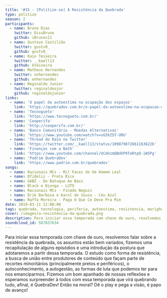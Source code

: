 ```yaml
---
title: '#15 - [Politize-se] A Resistência da Quebrada'
type: politize
season: 2
participants:
  - name: Bruno Dias
    twitter: DissBruno
    github: iBrunox11
  - name: Gustavo Castilião
    twitter: gustv0_
    github: gustv0_
  - name: Kaio Teixeira
    twitter: __kaell13
    github: kteixeira
  - name: Matheus Hernandes
    twitter: onhernandes
    github: onhernandes
  - name: Reginaldo Junior
    twitter: reginaldoojnr
    github: reginaldojunior
links:
  - name: 'O papel da autoestima na ocupação dos espaços'
    link: 'https://quebradev.com.br/o-papel-da-autoestima-na-ocupacao-dos-espacos/'
  - name: 'Tecnogueto'
    link: 'https://www.tecnogueto.com.br/'
  - name: 'Cooperifa'
    link: 'http://cooperifa.com.br/'
  - name: 'Banco Comunitário - Moedas Alternativas'
    link: 'https://www.youtube.com/watch?v=sG5XZ5T-URU'
  - name: 'Thread do Kaio no Twitter'
    link: 'https://twitter.com/__kaell13/status/1098798726611636226'
  - name: 'Finanças com a Nath'
    link: 'https://www.youtube.com/channel/UCmhzmQBdXP9TeRtpQ-iWSPg'
  - name: 'Padrim QuebraDev'
    link: 'https://www.padrim.com.br/quebradev'
songs:
  - name: Racionais MCs - Mil Faces de Um Homem Leal
  - name: Dfideliz - Preto Rico
  - name: GABZ - Do Batuque Ao Bass
  - name: Black e Djonga - LUTO
  - name: Racionais MCs - Finado Neguin
  - name: Drik Barbosa e Karol de Souza - Céu Azul
  - name: Raffa Moreira - Paga O Que Ce Deve Pra Mim
date: 2019-03-11 12:00:00
tags: quebrada, tecnologia, periferia, autoestima, resistencia, marighella, carlos marighella, educação financeira, ascensão, poder para periferia
cover: /images/a-resistencia-da-quebrada.png
description: Para iniciar essa temporada com chave de ouro, resolvemos falar sobre a resistência da quebrada, os assuntos estão bem variados, fizemos uma recapitulação de alguns episódios e uma introdução da postura que adotaremos a partir dessa temporada.
soundcloud_id: 587837634
---
```


Para iniciar essa temporada com chave de ouro, resolvemos falar sobre a resistência da quebrada, os assuntos estão bem variados, fizemos uma recapitulação de alguns episódios e uma introdução da postura que adotaremos a partir dessa temporada.
O estudo como forma de resistência, a busca de união entre produtores de conteúdo que façam parte de recortes minoritários (principalmente pretos e periféricos), o autoconhecimento, a autogestão, as formas de luta que podemos ter para nos emanciparmos. 
Fizemos um bom apanhado de nossas reflexões e esperamos surpreender à todos com essa temporada que virá quebrando tudo, afinal, é QuebraDev!
Então na moral? Dê o play e pega a visão, é papo de avanço!
